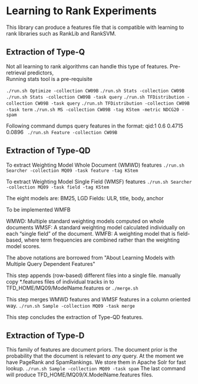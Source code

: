 # Learning to Rank Experiments

This library can produce a features file that is compatible with learning to rank libraries such as RankLib and RankSVM.

## Extraction of Type-Q
Not all learning to rank algorithms can handle this type of features.
Pre-retrieval predictors,  
Running stats tool is a pre-requisite

` ./run.sh Optimize -collection CW09B `
` ./run.sh Stats -collection CW09B `
` ./run.sh Stats -collection CW09B -task query `
` ./run.sh TFDistribution -collection CW09B -task query `
` ./run.sh TFDistribution -collection CW09B -task term `
` ./run.sh MS -collection CW09B -tag KStem -metric NDCG20 -spam `

Following command dumps query features in the format: qid:1   0.6     0.4715      0.0896
` ./run.sh Feature -collection CW09B`

## Extraction of Type-QD

To extract Weighting Model Whole Document (WMWD) features
` ./run.sh Searcher -collection MQ09 -task feature -tag KStem `

To extract Weighting Model Single Field (WMSF) features
` ./run.sh Searcher -collection MQ09 -task field -tag KStem `

The eight models are: BM25, LGD 
Fields: ULR, title, body, anchor

To be implemented WMFB

WMWD: Multiple standard weighting models computed on whole documents
WMSF: A standard weighting model calculated individually on each “single field” of the document. 
WMFB: A weighting model that is field-based, where term frequencies are combined rather than the weighting model scores.

The above notations are borrowed from "About Learning Models with Multiple Query Dependent Features"

This step appends (row-based) different files into a single file.
manually copy *.features files of individual tracks in to TFD_HOME/MQ09/ModelName.features or
` ./merge.sh `

This step merges WMWD features and WMSF features in a column oriented way.
` ./run.sh Sample -collection MQ09 -task merge `

This step concludes the extraction of Type-QD features.

## Extraction of Type-D

This family of features are document priors.
The document prior is the probability that the document is relevant to *any* query.
At the moment we have PageRank and SpamRankings.
We store them in Apache Solr for fast lookup.
` ./run.sh Sample -collection MQ09 -task spam `
The last command will produce TFD_HOME/MQ09/X.ModelName.features files.